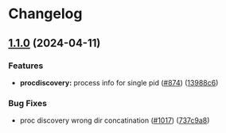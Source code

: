 # Changelog

## [1.1.0](https://github.com/blumamir/odigos/compare/v1.0.54...v1.1.0) (2024-04-11)


### Features

* **procdiscovery:** process info for single pid ([#874](https://github.com/blumamir/odigos/issues/874)) ([13988c6](https://github.com/blumamir/odigos/commit/13988c6e74188439581bbea8a34dc9bc6bda2916))


### Bug Fixes

* proc discovery wrong dir concatination ([#1017](https://github.com/blumamir/odigos/issues/1017)) ([737c9a8](https://github.com/blumamir/odigos/commit/737c9a86a79d30ee3a4ac54614099692e21497fd))
